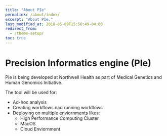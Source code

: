 ```yaml
---
title: "About PIe"
permalink: /about/index/
excerpt: "About PIe."
last_modified_at: 2018-05-09T15:58:49-04:00
redirect_from:
  - /theme-setup/
toc: true
---
```

# Precision Informatics engine (PIe)

PIe is being developed at Northwell Health as part of Medical Genetics and Human Genomics Initiative.

The tool will be used for:

- Ad-hoc analysis
- Creating workflows nad running workflows
- Deploying on multiple enviornments likes:
  - High Performance Computing Cluster
  - MacOS
  - Cloud Enviornment
